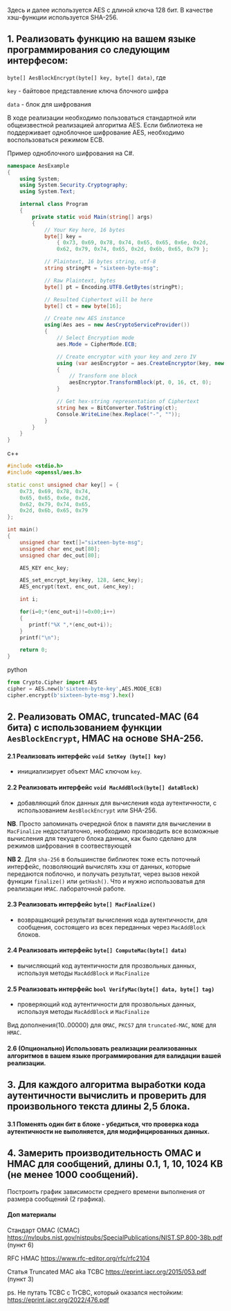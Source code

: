 Здесь и далее используется AES с длиной ключа 128 бит. В качестве хэш-функции используется SHA-256.

## 1. Реализовать функцию на вашем языке программирования со следующим интерфесом:
`byte[] AesBlockEncrypt(byte[] key, byte[] data)`, где

`key` - байтовое представление ключа блочного шифра

`data` - блок для шифрования

В ходе реализации необходимо пользоваться стандартной или общеизвестной реализацией алгоритма AES. Если библиотека не поддерживает одноблочное шифрование AES, необходимо воспользоваться режимом ECB.

Пример одноблочного шифрования на C#.
```csharp
namespace AesExample
{
    using System;
    using System.Security.Cryptography;
    using System.Text;

    internal class Program
    {
        private static void Main(string[] args)
        {
            // Your Key here, 16 bytes
            byte[] key =
                { 0x73, 0x69, 0x78, 0x74, 0x65, 0x65, 0x6e, 0x2d,
                0x62, 0x79, 0x74, 0x65, 0x2d, 0x6b, 0x65, 0x79 };

            // Plaintext, 16 bytes string, utf-8
            string stringPt = "sixteen-byte-msg";

            // Raw Plaintext, bytes
            byte[] pt = Encoding.UTF8.GetBytes(stringPt);

            // Resulted Ciphertext will be here
            byte[] ct = new byte[16];

            // Create new AES instance
            using(Aes aes = new AesCryptoServiceProvider())
            {
                // Select Encryption mode
                aes.Mode = CipherMode.ECB;

                // Create encryptor with your key and zero IV
                using (var aesEncryptor = aes.CreateEncryptor(key, new byte[16]))
                {
                    // Transform one block
                    aesEncryptor.TransformBlock(pt, 0, 16, ct, 0);
                }

                // Get hex-string representation of Ciphertext
                string hex = BitConverter.ToString(ct);
                Console.WriteLine(hex.Replace("-", ""));
            }
        }
    }
}
```

c++
```cpp
#include <stdio.h> 
#include <openssl/aes.h>   

static const unsigned char key[] = {
    0x73, 0x69, 0x78, 0x74, 
    0x65, 0x65, 0x6e, 0x2d,
    0x62, 0x79, 0x74, 0x65,
    0x2d, 0x6b, 0x65, 0x79
};

int main()
{
    unsigned char text[]="sixteen-byte-msg";
    unsigned char enc_out[80];
    unsigned char dec_out[80];

    AES_KEY enc_key;

    AES_set_encrypt_key(key, 128, &enc_key);
    AES_encrypt(text, enc_out, &enc_key);      

    int i;

    for(i=0;*(enc_out+i)!=0x00;i++)
    {
       printf("%X ",*(enc_out+i));
    }
    printf("\n");

    return 0;
} 
```

python
```python
from Crypto.Cipher import AES
cipher = AES.new(b'sixteen-byte-key',AES.MODE_ECB)
cipher.encrypt(b'sixteen-byte-msg').hex()
```

## 2. Реализовать OMAC, truncated-MAC (64 бита) с использованием функции `AesBlockEncrypt`, HMAC на основе SHA-256.

#### 2.1 Реализовать интерфейс `void SetKey (byte[] key)`
- инициализирует объект MAC ключом `key`.

#### 2.2 Реализовать интерфейс `void MacAddBlock(byte[] dataBlock)`
- добавляющий блок данных для вычисления кода аутентичности, с использованием `AesBlockEncrypt` или SHA-256. 

**NB**. Просто запоминать очередной блок в памяти для вычислении в `MacFinalize` недостататочно, необходимо производить все возможные вычисления для текущего блока данных, как было сделано для режимов шифрования в соотвествующей 

**NB 2**. Для `sha-256` в большинстве библиотек тоже есть поточный интерфейс, позволяющий вычислять хэш от данных, которые передаются поблочно, и получать результат, через вызов некой функции `finalize()` или `getHash()`. Что и нужно использоватья для реализации `HMAC`.
лабораточной работе.

#### 2.3 Реализовать интерфейс `byte[] MacFinalize()` 
- возвращающий результат вычисления кода аутентичности, для сообщения, состоящего из всех переданных через `MacAddBlock` блоков.

#### 2.4 Реализовать интерфейс `byte[] ComputeMac(byte[] data)` 
- вычисляющий код аутентичности для прозвольных данных, используя методы `MacAddBlock` и `MacFinalize`

#### 2.5 Реализовать интерфейс `bool VerifyMac(byte[] data, byte[] tag)` 
- проверяющий код аутентичности для прозвольных данных, используя методы `MacAddBlock` и `MacFinalize`

Вид дополнения(10..00000) для `OMAC`, `PKCS7` для `truncated-MAC`, `NONE` для `HMAC`.

#### 2.6 (Опционально) Использовать реализации реализованных алгоритмов в вашем языке программирования для валидации вашей реализации.
    
## 3. Для каждого алгоритма выработки кода аутентичности вычислить и проверить для произвольного текста длины 2,5 блока.
#### 3.1 Поменять один бит в блоке - убедиться, что проверка кода аутентичности не выполняется, для модифицированных данных.

## 4. Замерить производительность OMAC и HMAC для сообщений, длины 0.1, 1, 10, 1024 KB (не менее 1000 сообщений). 
Построить график зависимости среднего времени выполнения от размера сообщений (2 графика).

#### Доп материалы
Стандарт OMAC (CMAC) https://nvlpubs.nist.gov/nistpubs/SpecialPublications/NIST.SP.800-38b.pdf (пункт 6)

RFC HMAC https://www.rfc-editor.org/rfc/rfc2104

Статья Truncated MAC aka TCBC https://eprint.iacr.org/2015/053.pdf (пункт 3)

ps. Не путать TCBC с TrCBC, который оказался нестойким: https://eprint.iacr.org/2022/476.pdf
